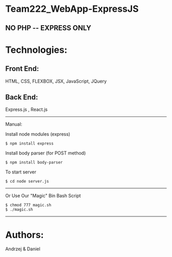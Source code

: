 # Team222_WebApp-ExpressJS

## NO PHP --  EXPRESS ONLY ##

# Technologies:
## Front End:

HTML, CSS, FLEXBOX, JSX, JavaScript, JQuery

## Back End: 
Express.js , React.js

_____________________________________________________________________________________


Manual:

Install node modules (express)
```
$ npm install express
 ```
 
Install body parser (for POST method)
 ``` 
$ npm install body-parser
 ```
 To start server
  ``` 
$ cd node server.js
 ```
 __________
 
 Or Use Our "Magic" Bin Bash Script
 
  ```#!/Bin/Bash
$ chmod 777 magic.sh
$ ./magic.sh

  ```
 
 ___________________________________________________________________________

# Authors:

Andrzej & Daniel

